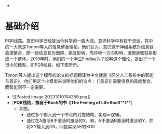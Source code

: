 - 
# 基础介绍
PQR线路。意识科学已经是当今科学的一股大流。意识科学中有若干流派，其中的一大派是Tononi等人的信息整合理论。他们认为，意识源于神经系统对信息做高度整合，即一组信息互为因果，相互影响，而非单一方向影响，进而紧密联系形成一个整体。2019年时，他们的一个学生Findlay为了说明这个理论，提出了一个很小的模型，即PQR线路，如下图所示。

Tononi等人提出这个模型的论文的标题翻译为中文就是《区分人工系统中的智能与意识》，他们用这个小模型来说明他们的论点： [[意识]] 需要信息的高度整合，而智能则不一定需要。


- ![[Pasted image 20231010104259.png]]
- [**PQR****线路，摘自于Koch****的书《The Feeling of Life Itself****》**]
	- 如图，
		- 通过多个输入到一个节点的对撞结构，实现or逻辑。
		- 通过在A激活B不激活时激活的X，和，A不激活B激活时激活的Y，并将XY输入到OR，间接实现AB的XOR